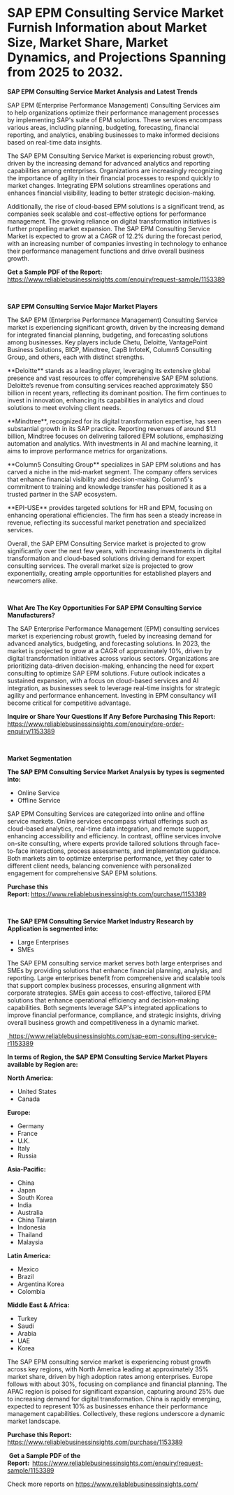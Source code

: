 <p><h1>SAP EPM Consulting Service Market Furnish Information about Market Size, Market Share, Market Dynamics, and Projections Spanning from 2025 to 2032.</h1></p><p><strong>SAP EPM Consulting Service Market Analysis and Latest Trends</strong></p>
<p><p>SAP EPM (Enterprise Performance Management) Consulting Services aim to help organizations optimize their performance management processes by implementing SAP's suite of EPM solutions. These services encompass various areas, including planning, budgeting, forecasting, financial reporting, and analytics, enabling businesses to make informed decisions based on real-time data insights.</p><p>The SAP EPM Consulting Service Market is experiencing robust growth, driven by the increasing demand for advanced analytics and reporting capabilities among enterprises. Organizations are increasingly recognizing the importance of agility in their financial processes to respond quickly to market changes. Integrating EPM solutions streamlines operations and enhances financial visibility, leading to better strategic decision-making.</p><p>Additionally, the rise of cloud-based EPM solutions is a significant trend, as companies seek scalable and cost-effective options for performance management. The growing reliance on digital transformation initiatives is further propelling market expansion. The SAP EPM Consulting Service Market is expected to grow at a CAGR of 12.2% during the forecast period, with an increasing number of companies investing in technology to enhance their performance management functions and drive overall business growth.</p></p>
<p><strong>Get a Sample PDF of the Report:&nbsp;</strong> <a href="https://www.reliablebusinessinsights.com/enquiry/request-sample/1153389?utm_campaign=3273&utm_medium=2&utm_source=Github&utm_content=ia&utm_term=11032025&utm_id=sap-epm-consulting-service">https://www.reliablebusinessinsights.com/enquiry/request-sample/1153389</a></p>
<p>&nbsp;</p>
<p><strong>SAP EPM Consulting Service Major Market Players</strong></p>
<p><p>The SAP EPM (Enterprise Performance Management) Consulting Service market is experiencing significant growth, driven by the increasing demand for integrated financial planning, budgeting, and forecasting solutions among businesses. Key players include Chetu, Deloitte, VantagePoint Business Solutions, BICP, Mindtree, CapB InfoteK, Column5 Consulting Group, and others, each with distinct strengths.</p><p>**Deloitte** stands as a leading player, leveraging its extensive global presence and vast resources to offer comprehensive SAP EPM solutions. Deloitte’s revenue from consulting services reached approximately $50 billion in recent years, reflecting its dominant position. The firm continues to invest in innovation, enhancing its capabilities in analytics and cloud solutions to meet evolving client needs.</p><p>**Mindtree**, recognized for its digital transformation expertise, has seen substantial growth in its SAP practice. Reporting revenues of around $1.1 billion, Mindtree focuses on delivering tailored EPM solutions, emphasizing automation and analytics. With investments in AI and machine learning, it aims to improve performance metrics for organizations.</p><p>**Column5 Consulting Group** specializes in SAP EPM solutions and has carved a niche in the mid-market segment. The company offers services that enhance financial visibility and decision-making. Column5's commitment to training and knowledge transfer has positioned it as a trusted partner in the SAP ecosystem.</p><p>**EPI-USE** provides targeted solutions for HR and EPM, focusing on enhancing operational efficiencies. The firm has seen a steady increase in revenue, reflecting its successful market penetration and specialized services.</p><p>Overall, the SAP EPM Consulting Service market is projected to grow significantly over the next few years, with increasing investments in digital transformation and cloud-based solutions driving demand for expert consulting services. The overall market size is projected to grow exponentially, creating ample opportunities for established players and newcomers alike.</p></p>
<p>&nbsp;</p>
<p><strong>What Are The Key Opportunities For SAP EPM Consulting Service Manufacturers?</strong></p>
<p><p>The SAP Enterprise Performance Management (EPM) consulting services market is experiencing robust growth, fueled by increasing demand for advanced analytics, budgeting, and forecasting solutions. In 2023, the market is projected to grow at a CAGR of approximately 10%, driven by digital transformation initiatives across various sectors. Organizations are prioritizing data-driven decision-making, enhancing the need for expert consulting to optimize SAP EPM solutions. Future outlook indicates a sustained expansion, with a focus on cloud-based services and AI integration, as businesses seek to leverage real-time insights for strategic agility and performance enhancement. Investing in EPM consultancy will become critical for competitive advantage.</p></p>
<p><strong>Inquire or Share Your Questions If Any Before Purchasing This Report:</strong> <a href="https://www.reliablebusinessinsights.com/enquiry/pre-order-enquiry/1153389?utm_campaign=3273&utm_medium=2&utm_source=Github&utm_content=ia&utm_term=11032025&utm_id=sap-epm-consulting-service">https://www.reliablebusinessinsights.com/enquiry/pre-order-enquiry/1153389</a></p>
<p>&nbsp;</p>
<p><strong>Market Segmentation</strong></p>
<p><strong>The SAP EPM Consulting Service Market Analysis by types is segmented into:</strong></p>
<p><ul><li>Online Service</li><li>Offline Service</li></ul></p>
<p><p>SAP EPM Consulting Services are categorized into online and offline service markets. Online services encompass virtual offerings such as cloud-based analytics, real-time data integration, and remote support, enhancing accessibility and efficiency. In contrast, offline services involve on-site consulting, where experts provide tailored solutions through face-to-face interactions, process assessments, and implementation guidance. Both markets aim to optimize enterprise performance, yet they cater to different client needs, balancing convenience with personalized engagement for comprehensive SAP EPM solutions.</p></p>
<p><strong>Purchase this Report:&nbsp;</strong><a href="https://www.reliablebusinessinsights.com/purchase/1153389?utm_campaign=3273&utm_medium=2&utm_source=Github&utm_content=ia&utm_term=11032025&utm_id=sap-epm-consulting-service">https://www.reliablebusinessinsights.com/purchase/1153389</a></p>
<p>&nbsp;</p>
<p><strong>The SAP EPM Consulting Service Market Industry Research by Application is segmented into:</strong></p>
<p><ul><li>Large Enterprises</li><li>SMEs</li></ul></p>
<p><p>The SAP EPM consulting service market serves both large enterprises and SMEs by providing solutions that enhance financial planning, analysis, and reporting. Large enterprises benefit from comprehensive and scalable tools that support complex business processes, ensuring alignment with corporate strategies. SMEs gain access to cost-effective, tailored EPM solutions that enhance operational efficiency and decision-making capabilities. Both segments leverage SAP's integrated applications to improve financial performance, compliance, and strategic insights, driving overall business growth and competitiveness in a dynamic market.</p></p>
<p><a href="https://www.reliablebusinessinsights.com/sap-epm-consulting-service-r1153389?utm_campaign=3273&utm_medium=2&utm_source=Github&utm_content=ia&utm_term=11032025&utm_id=sap-epm-consulting-service">&nbsp;https://www.reliablebusinessinsights.com/sap-epm-consulting-service-r1153389</a></p>
<p><strong>In terms of Region, the SAP EPM Consulting Service Market Players available by Region are:</strong></p>
<p>
    <p> <strong> North America: </strong>
        <ul>
            <li>United States</li>
            <li>Canada</li>
        </ul>
        </p> 
    <p> <strong> Europe: </strong>
        <ul>
            <li>Germany</li>
            <li>France</li>
            <li>U.K.</li>
            <li>Italy</li>
            <li>Russia</li>
        </ul>
        </p> 
    <p> <strong> Asia-Pacific: </strong>
        <ul>
            <li>China</li>
            <li>Japan</li>
            <li>South Korea</li>
            <li>India</li>
            <li>Australia</li>
            <li>China Taiwan</li>
            <li>Indonesia</li>
            <li>Thailand</li>
            <li>Malaysia</li>
        </ul>
        </p> 
    <p> <strong> Latin America: </strong>
        <ul>
            <li>Mexico</li>
            <li>Brazil</li>
            <li>Argentina Korea</li>
            <li>Colombia</li>
        </ul>
        </p> 
    <p> <strong> Middle East & Africa: </strong>
        <ul>
            <li>Turkey</li>
            <li>Saudi</li>
            <li>Arabia</li>
            <li>UAE</li>
            <li>Korea</li>
        </ul>
    </p>
    </p>
<p><p>The SAP EPM consulting service market is experiencing robust growth across key regions, with North America leading at approximately 35% market share, driven by high adoption rates among enterprises. Europe follows with about 30%, focusing on compliance and financial planning. The APAC region is poised for significant expansion, capturing around 25% due to increasing demand for digital transformation. China is rapidly emerging, expected to represent 10% as businesses enhance their performance management capabilities. Collectively, these regions underscore a dynamic market landscape.</p></p>
<p><strong>Purchase this Report: </strong><a href="https://www.reliablebusinessinsights.com/purchase/1153389?utm_campaign=3273&utm_medium=2&utm_source=Github&utm_content=ia&utm_term=11032025&utm_id=sap-epm-consulting-service">https://www.reliablebusinessinsights.com/purchase/1153389</a></p>
<p>&nbsp;<strong>Get a Sample PDF of the Report:&nbsp;&nbsp;</strong><a href="https://www.reliablebusinessinsights.com/enquiry/request-sample/1153389?utm_campaign=3273&utm_medium=2&utm_source=Github&utm_content=ia&utm_term=11032025&utm_id=sap-epm-consulting-service">https://www.reliablebusinessinsights.com/enquiry/request-sample/1153389</a></p>
<p><strong></strong></p>
<p>Check more reports on <a href="https://www.reliablebusinessinsights.com/?utm_campaign=3273&utm_medium=2&utm_source=Github&utm_content=ia&utm_term=11032025&utm_id=sap-epm-consulting-service">https://www.reliablebusinessinsights.com/</a></p>